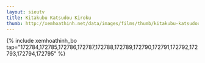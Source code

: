 ```yaml
---
layout: sieutv
title: Kitakubu Katsudou Kiroku
thumb: http://xemhoathinh.net/data/images/films/thumb/kitakubu-katsudou-kiroku-kitakubu-katsudou-kiroku-2013.jpg
---
```

{% include xemhoathinh_bo tap="172784,172785,172786,172787,172788,172789,172790,172791,172792,172793,172794,172795" %} 
